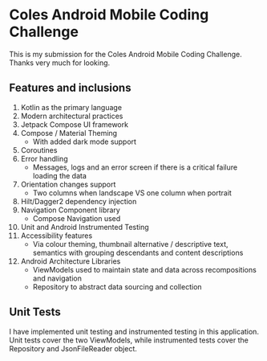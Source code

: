 # Coles Android Mobile Coding Challenge

This is my submission for the Coles Android Mobile Coding Challenge.
Thanks very much for looking.

## Features and inclusions

1. Kotlin as the primary language
2. Modern architectural practices
3. Jetpack Compose UI framework
4. Compose / Material Theming
   - With added dark mode support
5. Coroutines
6. Error handling
    - Messages, logs and an error screen if there is a critical failure loading the data
7. Orientation changes support
    - Two columns when landscape VS one column when portrait
8. Hilt/Dagger2 dependency injection
9. Navigation Component library
    - Compose Navigation used
10. Unit and Android Instrumented Testing
11. Accessibility features
    - Via colour theming, thumbnail alternative / descriptive text, semantics with grouping descendants and content descriptions
12. Android Architecture Libraries
    - ViewModels used to maintain state and data across recompositions and navigation
    - Repository to abstract data sourcing and collection

## Unit Tests

I have implemented unit testing and instrumented testing in this application.
Unit tests cover the two ViewModels, while instrumented tests cover the Repository and JsonFileReader object.